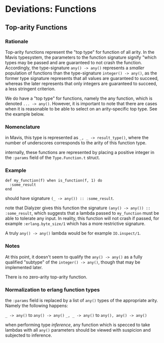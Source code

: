# Deviations: Functions

## Top-arity Functions

### Rationale

Top-arity functions represent the "top type" for function of all arity.
In the Mavis typesystem, the parameters to the function signature
signify "which types may be passed and are guaranteed to not crash the
function.  Accordingly, the type-signature `any() -> any()` represents
a *smaller* population of functions than the type-signature `integer() -> any()`,
as the former type signature represents that all values are guaranteed to
succeed, whereas the later represents that only integers are guaranteed to succeed, a less stringent criterion.

We do have a "top type" for functions, namely the any function, which is
denoted `... -> any()`.  However, it is important to note that there are
cases when it is reasonable to be able to select on an arity-specific
top type.  See the example below.

### Nomenclature

in Mavis, this type is represented as `_, _ -> result_type()`,
where the number of underscores corresponds to the arity of this function
type.

internally, these functions are represented by placing a positive integer
in the `:params` field of the `Type.Function.t` struct.

### Example

```
def my_function(f) when is_function(f, 1) do
  :some_result
end
```

should have signature `(_ -> any()) :: :some_result`.

note that Dialyzer gives this function the signature `(any() -> any()) :: :some_result`, which suggests that a lambda passed to `my_function` must
be able to tolerate any input.  In reality, this function will not crash
if passed, for example `:erlang.byte_size/1` which has a more restrictive
signature.

A truly `any() -> any()` lambda would be for example `IO.inspect/1`.

### Notes

At this point, it doesn't seem to qualify the `any() -> any()` as a fully
qualified "subtype" of the `integer() -> any()`, though that may be
implemented later.

There is no zero-arity top-arity function.

### Normalization to erlang function types

the `:params` field is replaced by a list of `any()` types of the appropriate
arity.  Namely the following happens:

`_ -> any()` to `any() -> any()`
`_, _ -> any()` to `any(), any() -> any()`

when performing type *inference*, any function which is specced to take lambdas
with all `any()` parameters should be viewed with suspicion and subjected to
inference.